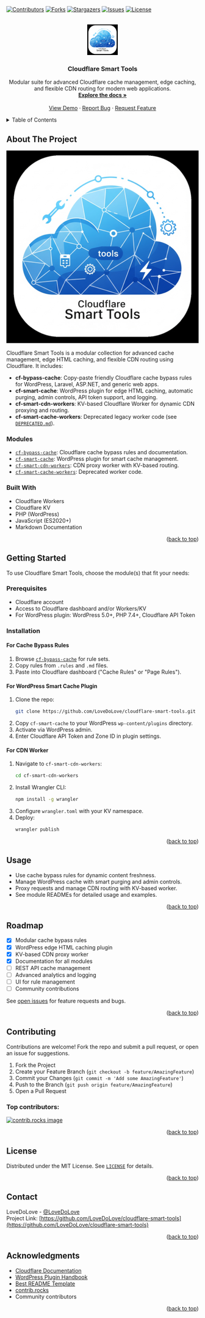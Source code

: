 <!-- Improved compatibility of back to top link: See: https://github.com/othneildrew/Best-README-Template/pull/73 -->
<a id="readme-top"></a>

[![Contributors][contributors-shield]][contributors-url]
[![Forks][forks-shield]][forks-url]
[![Stargazers][stars-shield]][stars-url]
[![Issues][issues-shield]][issues-url]
[![License][license-shield]][license-url]

<br />
<div align="center">
  <a href="https://github.com/LoveDoLove/cloudflare-smart-tools">
    <img src="images/logo.png" alt="Logo" width="80" height="80">
  </a>

<h3 align="center">Cloudflare Smart Tools</h3>

  <p align="center">
    Modular suite for advanced Cloudflare cache management, edge caching, and flexible CDN routing for modern web applications.
    <br />
    <a href="https://github.com/LoveDoLove/cloudflare-smart-tools"><strong>Explore the docs »</strong></a>
    <br />
    <br />
    <a href="https://github.com/LoveDoLove/cloudflare-smart-tools">View Demo</a>
    &middot;
    <a href="https://github.com/LoveDoLove/cloudflare-smart-tools/issues/new?labels=bug&template=bug-report---.md">Report Bug</a>
    &middot;
    <a href="https://github.com/LoveDoLove/cloudflare-smart-tools/issues/new?labels=enhancement&template=feature-request---.md">Request Feature</a>
  </p>
</div>

<!-- TABLE OF CONTENTS -->
<details>
  <summary>Table of Contents</summary>
  <ol>
    <li>
      <a href="#about-the-project">About The Project</a>
      <ul>
        <li><a href="#modules">Modules</a></li>
        <li><a href="#built-with">Built With</a></li>
      </ul>
    </li>
    <li>
      <a href="#getting-started">Getting Started</a>
      <ul>
        <li><a href="#prerequisites">Prerequisites</a></li>
        <li><a href="#installation">Installation</a></li>
      </ul>
    </li>
    <li><a href="#usage">Usage</a></li>
    <li><a href="#roadmap">Roadmap</a></li>
    <li><a href="#contributing">Contributing</a></li>
    <li><a href="#license">License</a></li>
    <li><a href="#contact">Contact</a></li>
    <li><a href="#acknowledgments">Acknowledgments</a></li>
  </ol>
</details>

## About The Project

[![Product Name Screen Shot][product-screenshot]](https://github.com/LoveDoLove/cloudflare-smart-tools)

Cloudflare Smart Tools is a modular collection for advanced cache management, edge HTML caching, and flexible CDN routing using Cloudflare. It includes:

- **cf-bypass-cache**: Copy-paste friendly Cloudflare cache bypass rules for WordPress, Laravel, ASP.NET, and generic web apps.
- **cf-smart-cache**: WordPress plugin for edge HTML caching, automatic purging, admin controls, API token support, and logging.
- **cf-smart-cdn-workers**: KV-based Cloudflare Worker for dynamic CDN proxying and routing.
- **cf-smart-cache-workers**: Deprecated legacy worker code (see [`DEPRECATED.md`](cf-smart-cache-workers/DEPRECATED.md:1)).

### Modules

- [`cf-bypass-cache`](cf-bypass-cache/README.md:1): Cloudflare cache bypass rules and documentation.
- [`cf-smart-cache`](cf-smart-cache/README.md:1): WordPress plugin for smart cache management.
- [`cf-smart-cdn-workers`](cf-smart-cdn-workers/README.md:1): CDN proxy worker with KV-based routing.
- [`cf-smart-cache-workers`](cf-smart-cache-workers/DEPRECATED.md:1): Deprecated worker code.

### Built With

* Cloudflare Workers
* Cloudflare KV
* PHP (WordPress)
* JavaScript (ES2020+)
* Markdown Documentation

<p align="right">(<a href="#readme-top">back to top</a>)</p>

## Getting Started

To use Cloudflare Smart Tools, choose the module(s) that fit your needs:

### Prerequisites

- Cloudflare account
- Access to Cloudflare dashboard and/or Workers/KV
- For WordPress plugin: WordPress 5.0+, PHP 7.4+, Cloudflare API Token

### Installation

#### For Cache Bypass Rules

1. Browse [`cf-bypass-cache`](cf-bypass-cache/README.md:1) for rule sets.
2. Copy rules from `.rules` and `.md` files.
3. Paste into Cloudflare dashboard ("Cache Rules" or "Page Rules").

#### For WordPress Smart Cache Plugin

1. Clone the repo:
   ```sh
   git clone https://github.com/LoveDoLove/cloudflare-smart-tools.git
   ```
2. Copy `cf-smart-cache` to your WordPress `wp-content/plugins` directory.
3. Activate via WordPress admin.
4. Enter Cloudflare API Token and Zone ID in plugin settings.

#### For CDN Worker

1. Navigate to `cf-smart-cdn-workers`:
   ```sh
   cd cf-smart-cdn-workers
   ```
2. Install Wrangler CLI:
   ```sh
   npm install -g wrangler
   ```
3. Configure `wrangler.toml` with your KV namespace.
4. Deploy:
   ```sh
   wrangler publish
   ```

<p align="right">(<a href="#readme-top">back to top</a>)</p>

## Usage

- Use cache bypass rules for dynamic content freshness.
- Manage WordPress cache with smart purging and admin controls.
- Proxy requests and manage CDN routing with KV-based worker.
- See module READMEs for detailed usage and examples.

<p align="right">(<a href="#readme-top">back to top</a>)</p>

## Roadmap

- [x] Modular cache bypass rules
- [x] WordPress edge HTML caching plugin
- [x] KV-based CDN proxy worker
- [x] Documentation for all modules
- [ ] REST API cache management
- [ ] Advanced analytics and logging
- [ ] UI for rule management
- [ ] Community contributions

See [open issues](https://github.com/LoveDoLove/cloudflare-smart-tools/issues) for feature requests and bugs.

<p align="right">(<a href="#readme-top">back to top</a>)</p>

## Contributing

Contributions are welcome! Fork the repo and submit a pull request, or open an issue for suggestions.

1. Fork the Project
2. Create your Feature Branch (`git checkout -b feature/AmazingFeature`)
3. Commit your Changes (`git commit -m 'Add some AmazingFeature'`)
4. Push to the Branch (`git push origin feature/AmazingFeature`)
5. Open a Pull Request

### Top contributors:

<a href="https://github.com/LoveDoLove/cloudflare-smart-tools/graphs/contributors">
  <img src="https://contrib.rocks/image?repo=LoveDoLove/cloudflare-smart-tools" alt="contrib.rocks image" />
</a>

<p align="right">(<a href="#readme-top">back to top</a>)</p>

## License

Distributed under the MIT License. See [`LICENSE`](LICENSE:1) for details.

<p align="right">(<a href="#readme-top">back to top</a>)</p>

## Contact

LoveDoLove - [@LoveDoLove](https://twitter.com/LoveDoLove)  
Project Link: [https://github.com/LoveDoLove/cloudflare-smart-tools](https://github.com/LoveDoLove/cloudflare-smart-tools)

<p align="right">(<a href="#readme-top">back to top</a>)</p>

## Acknowledgments

* [Cloudflare Documentation](https://developers.cloudflare.com/)
* [WordPress Plugin Handbook](https://developer.wordpress.org/plugins/)
* [Best README Template](https://github.com/othneildrew/Best-README-Template)
* [contrib.rocks](https://contrib.rocks)
* Community contributors

<p align="right">(<a href="#readme-top">back to top</a>)</p>

<!-- MARKDOWN LINKS & IMAGES -->
[contributors-shield]: https://img.shields.io/github/contributors/LoveDoLove/cloudflare-smart-tools.svg?style=for-the-badge
[contributors-url]: https://github.com/LoveDoLove/cloudflare-smart-tools/graphs/contributors
[forks-shield]: https://img.shields.io/github/forks/LoveDoLove/cloudflare-smart-tools.svg?style=for-the-badge
[forks-url]: https://github.com/LoveDoLove/cloudflare-smart-tools/network/members
[stars-shield]: https://img.shields.io/github/stars/LoveDoLove/cloudflare-smart-tools.svg?style=for-the-badge
[stars-url]: https://github.com/LoveDoLove/cloudflare-smart-tools/stargazers
[issues-shield]: https://img.shields.io/github/issues/LoveDoLove/cloudflare-smart-tools.svg?style=for-the-badge
[issues-url]: https://github.com/LoveDoLove/cloudflare-smart-tools/issues
[license-shield]: https://img.shields.io/github/license/LoveDoLove/cloudflare-smart-tools.svg?style=for-the-badge
[license-url]: https://github.com/LoveDoLove/cloudflare-smart-tools/blob/master/LICENSE
[linkedin-shield]: https://img.shields.io/badge/-LinkedIn-black.svg?style=for-the-badge&logo=linkedin&colorB=555
[linkedin-url]: https://linkedin.com/in/
[product-screenshot]: images/logo.png